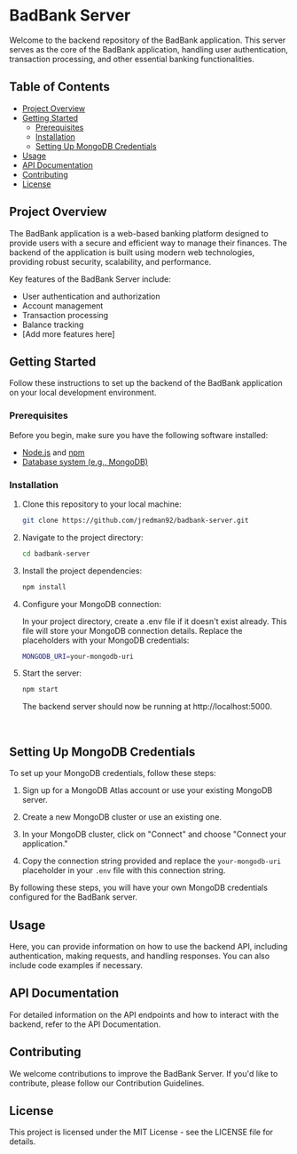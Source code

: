 # BadBank Server

Welcome to the backend repository of the BadBank application. This server serves as the core of the BadBank application, handling user authentication, transaction processing, and other essential banking functionalities.

## Table of Contents

- [Project Overview](#project-overview)
- [Getting Started](#getting-started)
  - [Prerequisites](#prerequisites)
  - [Installation](#installation)
  - [Setting Up MongoDB Credentials](#setting-up-mongodb-credentials)
- [Usage](#usage)
- [API Documentation](#api-documentation)
- [Contributing](#contributing)
- [License](#license)

## Project Overview

The BadBank application is a web-based banking platform designed to provide users with a secure and efficient way to manage their finances. The backend of the application is built using modern web technologies, providing robust security, scalability, and performance.

Key features of the BadBank Server include:

- User authentication and authorization
- Account management
- Transaction processing
- Balance tracking
- [Add more features here]

## Getting Started

Follow these instructions to set up the backend of the BadBank application on your local development environment.

### Prerequisites

Before you begin, make sure you have the following software installed:

- [Node.js](https://nodejs.org/) and [npm](https://www.npmjs.com/)
- [Database system (e.g., MongoDB)](https://www.mongodb.com/)

### Installation

1. Clone this repository to your local machine:

   ```bash
   git clone https://github.com/jredman92/badbank-server.git

2. Navigate to the project directory:

   ```bash
   cd badbank-server

3. Install the project dependencies:

   ```bash
   npm install

4. Configure your MongoDB connection:

    In your project directory, create a .env file if it doesn't exist already. This file will store your MongoDB connection details. Replace the placeholders with your MongoDB credentials:
    
    ```bash
    MONGODB_URI=your-mongodb-uri

5. Start the server:

   ```bash
   npm start
   ```  

   The backend server should now be running at http://localhost:5000.

<br>

## Setting Up MongoDB Credentials
To set up your MongoDB credentials, follow these steps:

1. Sign up for a MongoDB Atlas account or use your existing MongoDB server.

2. Create a new MongoDB cluster or use an existing one.

3. In your MongoDB cluster, click on "Connect" and choose "Connect your application."

4. Copy the connection string provided and replace the `your-mongodb-uri` placeholder in your `.env` file with this connection string.

By following these steps, you will have your own MongoDB credentials configured for the BadBank server.

## Usage
Here, you can provide information on how to use the backend API, including authentication, making requests, and handling responses. You can also include code examples if necessary.

## API Documentation
For detailed information on the API endpoints and how to interact with the backend, refer to the API Documentation.

## Contributing
We welcome contributions to improve the BadBank Server. If you'd like to contribute, please follow our Contribution Guidelines.

## License
This project is licensed under the MIT License - see the LICENSE file for details.
